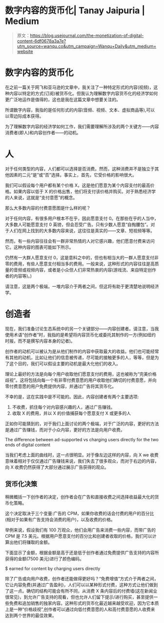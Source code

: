 # 数字内容的货币化| Tanay Jaipuria | Medium

> 原文：<https://blog.usejournal.com/the-monetization-of-digital-content-6df0678a3a7e?utm_source=wanqu.co&utm_campaign=Wanqu+Daily&utm_medium=website>

# 数字内容的货币化

在之前一篇关于网飞和亚马逊的文章中，我关注了一种特定形式的内容(视频)，这种内容以特定的方式(订阅)被货币化。但我认为理解数字内容货币化的经济学如何更广泛地运作是值得的，这也是我在这篇文章中想要关注的。

所谓数字内容，我指的是任何形式的内容(音频、视频、文本、虚拟商品等),可以以零边际成本获得。

为了理解数字内容的经济学如何工作，我们需要理解所涉及的两个关键方——内容消费者(即人)和内容创作者——的动机。

# 人

对于任何类型的内容，人们都可以选择是否消费。然而，这种消费并不是独立于其他因素的二元“是”或“否”选择。事实上，首先，它受价格的影响很大。

我们可以假设每个用户都有某个价格 X，这是他们愿意为某个内容支付的最高价格。如果内容以低于 X 的价格出售，他们将支付该价格并购买。对于熟悉经济学的人来说，这就是“支付意愿”的概念。

那么大多数内容的付费意愿图是什么样的呢？



对于任何内容，有很多用户根本不在乎，因此愿意支付 0。在那些在乎的人当中，大多数人可能愿意支付 0 英镑，但会忍受广告。只有少数人愿意“自掏腰包”。对于人们在网上找到的大多数内容来说，这往往是真实的——文章、短视频等等。

然而，有一些内容往往会有一群非常热情的人对它感兴趣，他们愿意付费来访问它。这种内容的图表可能如下所示。



仍然有一大群人愿意支付 0，这是意料之中的，但也有相当大的一群人愿意支付非零的费用，有些人愿意支付相当多的费用。一般来说，这种形式的内容往往是高质量的音频或视频内容，或者是小众但人们非常热衷的内容(游戏流、来自特定创作者的内容等)。)

请注意，这是两个极端，一堆内容介于两者之间，但这将有助于更清楚地说明经济学。

# 创造者

现在，我们准备讨论生态系统中的另一个关键部分——内容创建者。请注意，当我使用术语“创作者”时，我指的是希望将内容货币化或委托其制作的一方(例如纽约时报，而不是撰写内容本身的记者)。

创作者的动机可以被认为是从他们制作的内容中获取最大的收益。他们也可能经常有其他的动机，比如让他们的信息被传递，尽可能的接触更多的人，等等，但是为了这个目的，我们可以假设主要的动机是最大化他们的收入。

理论上最好的方法是向每个用户收取他们愿意支付的费用，这也被称为“完美价格歧视”。这将包括向每一个有非零付费意愿的用户收取他们确切的付费意愿，并向零付费意愿的用户免费提供内容，并通过广告将其货币化。

不幸的是，这在实践中是不可能的。因此，内容创建者有两个主要选项:

1.  不收费，抓住每个对内容感兴趣的人，通过广告赚钱。
2.  收取 X 的费用，并以 X 的价值捕获每个愿意支付 X 或更多的人

正如你可能猜到的，对于我们上面讨论的两个极端，对于广泛的内容，更好的方法是通过广告赚钱，而对于小众内容，更好的方法是向用户收费。



The difference between ad-supported vs charging users directly for the two ends of digital content



当我们考虑上面的曲线时，这一点很明显。对于像左边这样的内容，向 X we 收费意味着相对于仅仅通过广告赚钱来说，我们失去了很多观众，而对于右边的内容，向 X 收费仍然获得了大部分通过展示广告获得的观众。

## 货币化决策

稍微概括一下创作者的决定，创作者会在广告和直接收费之间选择收益最大化的货币化策略。

这个决定取决于三个变量:广告的 CPM，如果你收费的话会付费的用户的百分比(相对于如果有广告支持会消费的用户)，以及收费的价格。

举例来说，假设我们有 100 万观众，他们会用广告来消费一些内容，而带广告的 CPM 是 7.5 美元。根据用户愿意支付的百分比和创建者收取的价格，我们可以计算出他们将赚取的金额。

下面显示了金额，根据金额是高于还是低于创作者通过免费提供广告支持的内容所获得的金额(7500 美元)进行了颜色编码。



$ earned for content by charging users directly



除了广告或向用户收费，创作者还能做得更好吗？“免费增值”方式介于两者之间，它让内容免费(并通过广告盈利)，人们可以以某种形式付费，这种方式让他们做到了这一点。确切的结构可能会有所不同，从消费 X 条内容后的付费墙(这在新闻业很常见)，到允许广告支持的观看，但也允许人们留下提示/进行购买，甚至提供一些免费和追加销售的独家内容。这种形式的货币化最近越来越受欢迎，因为它本质上是一种“价格歧视”,创作者可以通过向低付费意愿的人和高付费意愿的人收费来达到两个世界的最佳效果。



